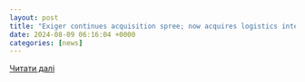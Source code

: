 ```yaml
---
layout: post
title: "Exiger continues acquisition spree; now acquires logistics intelligence platform XSB  - Industrial Cyber"
date: 2024-08-09 06:16:04 +0000
categories: [news]
---
```


[Читати далі](https://industrialcyber.co/news/exiger-continues-acquisition-spree-now-acquires-logistics-intelligence-platform-xsb/)
